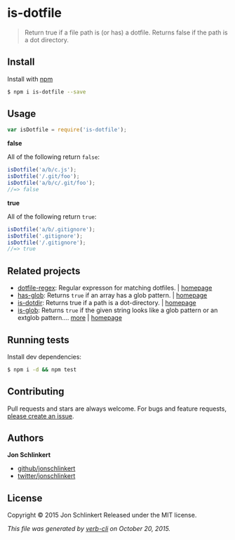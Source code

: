 # is-dotfile

> Return true if a file path is \(or has\) a dotfile. Returns false if the path is a dot directory.

## Install

Install with [npm](https://www.npmjs.com/)

```bash
$ npm i is-dotfile --save
```

## Usage

```javascript
var isDotfile = require('is-dotfile');
```

**false**

All of the following return `false`:

```javascript
isDotfile('a/b/c.js');
isDotfile('/.git/foo');
isDotfile('a/b/c/.git/foo');
//=> false
```

**true**

All of the following return `true`:

```javascript
isDotfile('a/b/.gitignore');
isDotfile('.gitignore');
isDotfile('/.gitignore');
//=> true
```

## Related projects

* [dotfile-regex](https://www.npmjs.com/package/dotfile-regex): Regular expresson for matching dotfiles. \| [homepage](https://github.com/regexps/dotfile-regex)
* [has-glob](https://www.npmjs.com/package/has-glob): Returns `true` if an array has a glob pattern. \| [homepage](https://github.com/jonschlinkert/has-glob)
* [is-dotdir](https://www.npmjs.com/package/is-dotdir): Returns true if a path is a dot-directory. \| [homepage](https://github.com/jonschlinkert/is-dotdir)
* [is-glob](https://www.npmjs.com/package/is-glob): Returns `true` if the given string looks like a glob pattern or an extglob pattern.… [more](https://www.npmjs.com/package/is-glob) \| [homepage](https://github.com/jonschlinkert/is-glob)

## Running tests

Install dev dependencies:

```bash
$ npm i -d && npm test
```

## Contributing

Pull requests and stars are always welcome. For bugs and feature requests, [please create an issue](https://github.com/jonschlinkert/is-dotfile/issues/new).

## Authors

**Jon Schlinkert**

* [github/jonschlinkert](https://github.com/jonschlinkert)
* [twitter/jonschlinkert](http://twitter.com/jonschlinkert)

## License

Copyright © 2015 Jon Schlinkert Released under the MIT license.

_This file was generated by_ [_verb-cli_](https://github.com/assemble/verb-cli) _on October 20, 2015._

